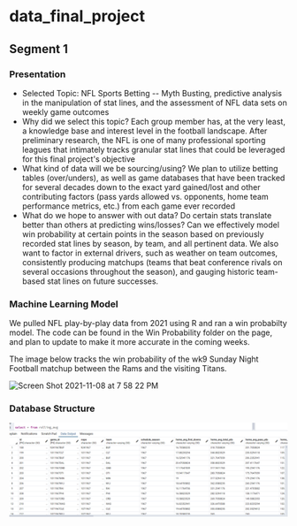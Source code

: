# data_final_project

## Segment 1

### Presentation
- Selected Topic: NFL Sports Betting -- Myth Busting, predictive analysis in the manipulation of stat lines, and the assessment of NFL data sets on weekly game outcomes
- Why did we select this topic? Each group member has, at the very least, a knowledge base and interest level in the football landscape. After preliminary research, the NFL is one of many professional sporting leagues that intimately tracks granular stat lines that could be leveraged for this final project's objective
- What kind of data will we be sourcing/using? We plan to utilize betting tables (over/unders), as well as game databases that have been tracked for several decades down to the exact yard gained/lost and other contributing factors (pass yards allowed vs. opponents, home team performance metrics, etc.) from each game ever recorded
- What do we hope to answer with out data? Do certain stats translate better than others at predicting wins/losses? Can we effectively model win probability at certain points in the season based on previously recorded stat lines by season, by team, and all pertinent data. We also want to factor in external drivers, such as weather on team outcomes, consistently producing matchups (teams that beat conference rivals on several occasions throughout the season), and gauging historic team-based stat lines on future successes.


### Machine Learning Model

We pulled NFL play-by-play data from 2021 using R and ran a win probabilty model. The code can be found in the Win Probability folder on the page, and plan to update to make it more accurate in the coming weeks. 

The image below tracks the win probability of the wk9 Sunday Night Football matchup between the Rams and the visiting Titans. 

<img width="694" alt="Screen Shot 2021-11-08 at 7 58 22 PM" src="https://user-images.githubusercontent.com/86446641/140842186-f931c71d-93d4-408a-8dd2-86e1220d49ac.png">



### Database Structure
<img src="https://github.com/tcjurgens/data_final_project/blob/jon/db%20images/Capture.PNG">


